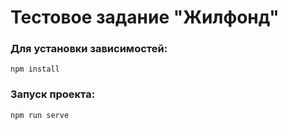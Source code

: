 # Тестовое задание "Жилфонд"

### Для установки зависимостей:
```
npm install
```

### Запуск проекта:
```
npm run serve
```

